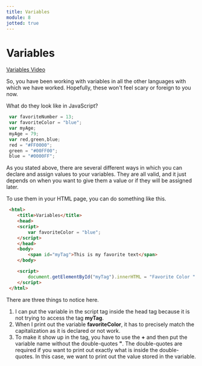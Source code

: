 ```yaml
---
title: Variables
module: 8
jotted: true
---
```


# Variables

<p><a href="//www.youtube.com/embed/9M4Q-4KxU34" data-lity>Variables Video</a></p>

So, you have been working with variables in all the other languages with which we have worked. Hopefully, these won't feel scary or foreign to you now.

What do they look like in JavaScript?

```js
 var favoriteNumber = 13;
 var favoriteColor = "blue";
 var myAge;
 myAge = 79;
 var red,green,blue;
 red = "#FF0000";
 green = "#00FF00";
 blue = "#0000FF";
```

As you stated above, there are several different ways in which you can declare and assign values to your variables. They are all valid, and it just depends on when you want to give them a value or if they will be assigned later.

To use them in your HTML page, you can do something like this.

```html
 <html>
    <title>Variables</title>
    <head>
    <script>
        var favoriteColor = "blue";
    </script>
    </head>
    <body>
        <span id="myTag">This is my favorite text</span>
    </body>

    <script>
        document.getElementById("myTag").innerHTML = "Favorite Color " + favoriteColor;
    </script>
 </html>
```

There are three things to notice here.

1. I can put the variable in the script tag inside the head tag because it is not trying to access the tag **myTag**.
2. When I print out the variable **favoriteColor**, it has to precisely match the capitalization as it is declared or not work.
3. To make it show up in the tag, you have to use the **+** and then put the variable name without the double-quotes **"**. The double-quotes are required if you want to print out exactly what is inside the double-quotes. In this case, we want to print out the value stored in the variable.